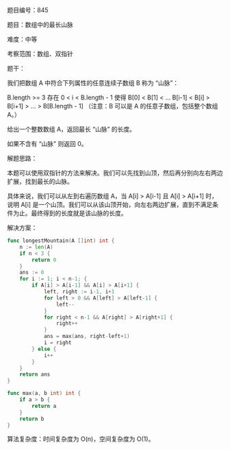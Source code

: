 题目编号：845

题目：数组中的最长山脉

难度：中等

考察范围：数组、双指针

题干：

我们把数组 A 中符合下列属性的任意连续子数组 B 称为 “山脉”：

B.length >= 3
存在 0 < i < B.length - 1 使得 B[0] < B[1] < ... B[i-1] < B[i] > B[i+1] > ... > B[B.length - 1]
（注意：B 可以是 A 的任意子数组，包括整个数组 A。）

给出一个整数数组 A，返回最长 “山脉” 的长度。

如果不含有 “山脉” 则返回 0。

解题思路：

本题可以使用双指针的方法来解决。我们可以先找到山顶，然后再分别向左右两边扩展，找到最长的山脉。

具体来说，我们可以从左到右遍历数组 A，当 A[i] > A[i-1] 且 A[i] > A[i+1] 时，说明 A[i] 是一个山顶。我们可以从该山顶开始，向左右两边扩展，直到不满足条件为止。最终得到的长度就是该山脉的长度。

解决方案：

```go
func longestMountain(A []int) int {
    n := len(A)
    if n < 3 {
        return 0
    }
    ans := 0
    for i := 1; i < n-1; {
        if A[i] > A[i-1] && A[i] > A[i+1] {
            left, right := i-1, i+1
            for left > 0 && A[left] > A[left-1] {
                left--
            }
            for right < n-1 && A[right] > A[right+1] {
                right++
            }
            ans = max(ans, right-left+1)
            i = right
        } else {
            i++
        }
    }
    return ans
}

func max(a, b int) int {
    if a > b {
        return a
    }
    return b
}
```

算法复杂度：时间复杂度为 O(n)，空间复杂度为 O(1)。